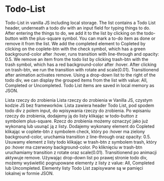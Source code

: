 # Todo-List

Todo-List in vanilla JS including local storage.
The list contains a Todo List header, underneath a todo div with an input field for typing things to do.
After entering the things to do, we add it to the list by clicking on the todo-button with the plus-square symbol.
You can mark a to-do item as done or remove it from the list.
We add the completed element to Copleted by clicking on the coplete-btn with the check symbol,
which has a green background-color after :hover, runs transition with line-through and opacity: 0.5.
We remove an item from the todo list by clicking trash-btn with the trash symbol, which has a red background-color after :hover.
After clicking on trash-btn, we run the transition with rotate and scale(0.01). Transitionend after animation activates remove.
Using a drop-down list to the right of the todo div, we can display the grouped items from the list with value:
All, Completed or Uncompleted.
Todo List items are saved in local memory as JSON.

Lista rzeczy do zrobienia
Lista rzeczy do zrobienia w Vanilla JS, czystym kodzie JS bez frameworków.
Lista zawiera header Todo List, pod spodem todo div z polem input, do wpisywania rzeczy do zrobienia.
Po wpisaniu rzeczy do zrobienia, dodajemy ją do listy klikając w todo-button z symbolem plus-square.
Rzecz do zrobienia możemy oznaczyć jako już wykonaną lub usunąć ją z listy.
Dodajemy wykonany element do Copleted klikając w coplete-btn z symbolem check,
który po :hover ma zielony background-color, uruchamia transition z line-through oraz opacity: 0.5.
Usuwamy element z listy todo klikając w trash-btn z symbolem trash, który po :hover ma czerwony background-color.
Po kliknięciu w trash-btn uruchamiamy transition z rotate oraz scale(0.01). Transitionend po animacji aktywuje remove.
Używając drop-down list po prawej stronie todo div, możemy wyświetlić pogrupowane elementy z listy z value:
All, Completed lub Uncompleted.
Elementy listy Todo List zapisywane są w pamięci lokalnej w formie JSON.
